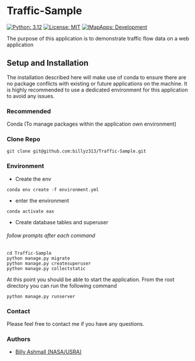 # Traffic-Sample

[![Python: 3.12](https://img.shields.io/badge/python-3.12-blue.svg)](https://www.python.org/)
[![License: MIT](https://img.shields.io/badge/License-MIT-yellow.svg)](https://opensource.org/licenses/MIT)
[![IMapApps: Development](https://img.shields.io/badge/IMapApps-Development-green)](https://imapapps.com)

The purpose of this application is to demonstrate traffic flow data on a web application

## Setup and Installation
The installation described here will make use of conda to ensure there are no package conflicts with
existing or future applications on the machine.  It is highly recommended to use a dedicated environment
for this application to avoid any issues.

### Recommended
Conda (To manage packages within the application own environment)

### Clone Repo
```commandline
git clone git@github.com:billyz313/Traffic-Sample.git
```

### Environment
- Create the env

```commandline
conda env create -f environment.yml
```

- enter the environment

```shell
conda activate eax
```

- Create database tables and superuser
###### follow prompts after each command
```shell
cd Traffic-Sample
python manage.py migrate
python manage.py createsuperuser
python manage.py collectstatic
```

At this point you should be able to start the application.  From the root directory you can run the following command

```shell
python manage.py runserver
```

### Contact

Please feel free to contact me if you have any questions.

### Authors

- [Billy Ashmall (NASA/USRA)](https://github.com/billyz313)

